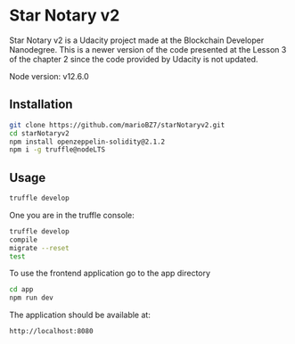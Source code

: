 # Star Notary v2

Star Notary v2 is a Udacity project made at the Blockchain Developer Nanodegree.
This is a newer version of the code presented at the Lesson 3 of the chapter 2 since the code provided by Udacity is not updated.

Node version: v12.6.0


## Installation

```bash
git clone https://github.com/marioBZ7/starNotaryv2.git
cd starNotaryv2
npm install openzeppelin-solidity@2.1.2
npm i -g truffle@nodeLTS 
```

## Usage

```bash
truffle develop
```

One you are in the truffle console:
```bash
truffle develop
compile
migrate --reset
test
```

To use the frontend application go to the app directory
```bash
cd app
npm run dev
```

The application should be available at:
```bash
http://localhost:8080
```
